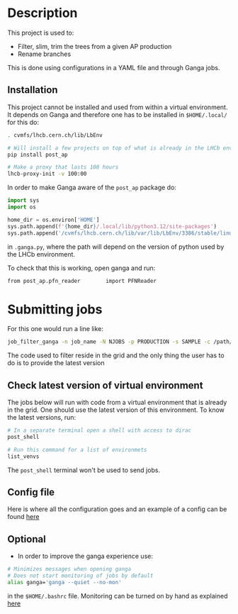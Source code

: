 # Description

This project is used to:

- Filter, slim, trim the trees from a given AP production
- Rename branches

This is done using configurations in a YAML file and through Ganga jobs.

## Installation

This project cannot be installed and used from within a virtual environment. It depends on Ganga
and therefore one has to be installed in `$HOME/.local/` for this do:

```bash
. cvmfs/lhcb.cern.ch/lib/LbEnv

# Will install a few projects on top of what is already in the LHCb environment
pip install post_ap

# Make a proxy that lasts 100 hours
lhcb-proxy-init -v 100:00
```

In order to make Ganga aware of the `post_ap` package do:

```python
import sys
import os

home_dir = os.environ['HOME']
sys.path.append(f'{home_dir}/.local/lib/python3.12/site-packages')
sys.path.append('/cvmfs/lhcb.cern.ch/lib/var/lib/LbEnv/3386/stable/linux-64/lib/python3.12/site-packages')
```

in `.ganga.py`, where the path will depend on the version of python used by the LHCb environment.

To check that this is working, open ganga and run:

```bash
from post_ap.pfn_reader        import PFNReader
```

# Submitting jobs

For this one would run a line like:

```bash
job_filter_ganga -n job_name -N NJOBS -p PRODUCTION -s SAMPLE -c /path/to/config/file.yaml -b BACKEND -v VERSION_OF_ENV 
```

The code used to filter reside in the grid and the only thing the user has to do is to provide the latest version

## Check latest version of virtual environment

The jobs below will run with code from a virtual environment that is already in the grid. One should use the
latest version of this environment. To know the latest versions, run:

```bash
# In a separate terminal open a shell with access to dirac
post_shell

# Run this command for a list of environmets
list_venvs
```

The `post_shell` terminal won't be used to send jobs.

## Config file

Here is where all the configuration goes and an example of a config can be found [here](https://github.com/acampove/config_files/blob/main/post_ap/v3.yaml)

## Optional

- In order to improve the ganga experience use: 

```bash
# Minimizes messages when opening ganga
# Does not start monitoring of jobs by default
alias ganga='ganga --quiet --no-mon'
```

in the `$HOME/.bashrc` file. Monitoring can be turned on by hand as explained [here](https://twiki.cern.ch/twiki/bin/viewauth/LHCb/FAQ/GangaLHCbFAQ#How_can_I_run_the_monitoring_loo)
